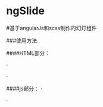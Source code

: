 ngSlide
=======

#基于angularJs和scss制作的幻灯组件

###使用方法

####HTML部分：

·<div slider controller=‘yourcon’></div>·

####js部分：
·<script src="js/ngslider.js"></script>
<script>
    angular.module("app",['tibooslider'])
            .controller("appcon",function($scope){
                $scope.config = {autoPlay:'true',id: "tibooslider"};
                $scope.config.li = [
                    {src:"http://img0.bdstatic.com/img/image/shouye/mxlss-11768371880.jpg",txt:"你猜猜看啊"},
                    {src:"http://img0.bdstatic.com/img/image/shouye/mxlss-11768371880.jpg"},
                    {src:"http://img0.bdstatic.com/img/image/shouye/mxlss-11768371880.jpg"},
                    {src:"http://img0.bdstatic.com/img/image/shouye/mxlss-11768371880.jpg"},
                ];
            });
</script>·
